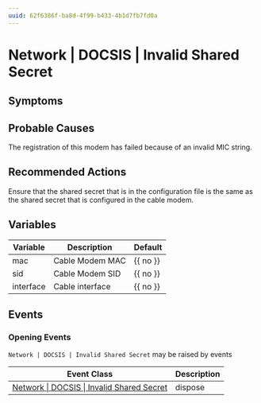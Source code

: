 ```yaml
---
uuid: 62f6386f-ba8d-4f99-b433-4b1d7fb7fd0a
---
```

# Network | DOCSIS | Invalid Shared Secret

## Symptoms

## Probable Causes

The registration of this modem has failed because of an invalid MIC string.

## Recommended Actions

Ensure that the shared secret that is in the configuration file is the same as the shared secret that is configured in the cable modem.

## Variables

Variable | Description | Default
--- | --- | ---
mac | Cable Modem MAC | {{ no }}
sid | Cable Modem SID | {{ no }}
interface | Cable interface | {{ no }}

## Events

### Opening Events
`Network | DOCSIS | Invalid Shared Secret` may be raised by events

Event Class | Description
--- | ---
[Network \| DOCSIS \| Invalid Shared Secret](../../../event-classes/network/docsis/invalid-shared-secret.md) | dispose
